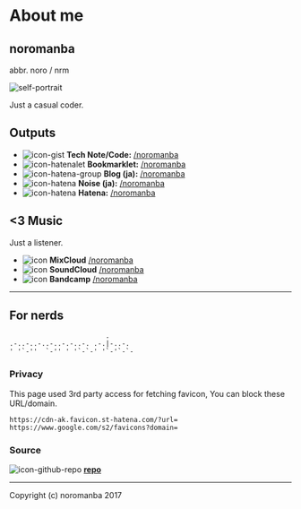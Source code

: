 # About me

## noromanba
abbr. noro / nrm

<!--
![self-portrait](https://github.com/noromanba.png)
-->
![self-portrait](https://avatars.githubusercontent.com/u/974716?s=460)

Just a casual coder.

## Outputs

- ![icon-gist](https://www.google.com/s2/favicons?domain=gist.github.com) **Tech Note/Code:** [/noromanba](https://gist.github.com/noromanba/)
- ![icon-hatenalet](https://cdn-ak.favicon.st-hatena.com/?url=http://let.hatelabo.jp) **Bookmarklet:** [/noromanba](http://let.hatelabo.jp/noromanba/)
- ![icon-hatena-group](https://www.google.com/s2/favicons?domain=ptech.g.hatena.ne.jp) **Blog (ja):** [/noromanba](http://ptech.g.hatena.ne.jp/noromanba/)
- ![icon-hatena](https://www.google.com/s2/favicons?domain=h.hatena.ne.jp) **Noise (ja):** [/noromanba](http://h.hatena.ne.jp/noromanba/)
- ![icon-hatena](https://www.google.com/s2/favicons?domain=profile.hatena.ne.jp) **Hatena:** [/noromanba](https://profile.hatena.ne.jp/noromanba/)

## \<3 Music

Just a listener.

- ![icon](https://www.google.com/s2/favicons?domain=mixcloud.com) **MixCloud** [/noromanba](https://www.mixcloud.com/noromanba/)
- ![icon](https://www.google.com/s2/favicons?domain=soundcloud.com) **SoundCloud** [/noromanba](https://soundcloud.com/noromanba/)
- ![icon](https://www.google.com/s2/favicons?domain=bandcamp.com) **Bandcamp** [/noromanba](https://bandcamp.com/noromanba)

----

## For nerds

```aa
                        .
.-..-..-..-..-.-..-. .-.|-..-.
' '`-''  `-'' ' '`-`-' '`-'`-`-

```

### Privacy

This page used 3rd party access for fetching favicon, You can block these URL/domain.

```
https://cdn-ak.favicon.st-hatena.com/?url=
https://www.google.com/s2/favicons?domain=
```

### Source

![icon-github-repo](https://www.google.com/s2/favicons?domain=github.com) [**repo**](https://github.com/noromanba/noromanba.github.com/)

----

Copyright (c) noromanba 2017

<!-- favicon fetchers
![icon](https://cdn-ak.favicon.st-hatena.com/?url=https://example.com)
![icon](https://www.google.com/s2/favicons?domain=example.com)
-->

